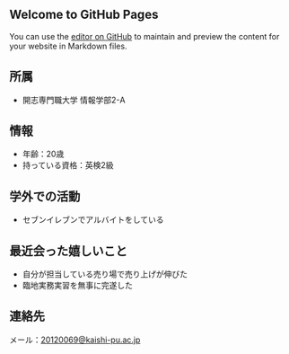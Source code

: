 ## Welcome to GitHub Pages

You can use the [editor on GitHub](https://github.com/hiraiwa0518/report-1--2/edit/gh-pages/index.md) to maintain and preview the content for your website in Markdown files.

## 所属
- 開志専門職大学 情報学部2-A

## 情報
- 年齢：20歳
- 持っている資格：英検2級

## 学外での活動
- セブンイレブンでアルバイトをしている

## 最近会った嬉しいこと
- 自分が担当している売り場で売り上げが伸びた
- 臨地実務実習を無事に完遂した

## 連絡先
メール：20120069@kaishi-pu.ac.jp
